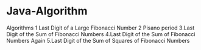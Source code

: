# Java-Algorithm
Algorithms
1 Last Digit of a Large Fibonacci Number
2 Pisano period 
3.Last Digit of the Sum of Fibonacci Numbers
4.Last Digit of the Sum of Fibonacci Numbers Again 
5.Last Digit of the Sum of Squares of Fibonacci Numbers
